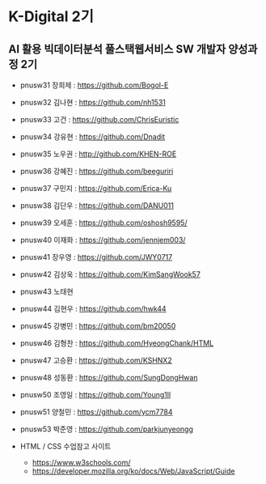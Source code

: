 # K-Digital 2기 
## AI 활용 빅데이터분석 풀스택웹서비스 SW 개발자 양성과정 2기

+ pnusw31	장희제 : https://github.com/Bogol-E
+ pnusw32	김나현 : https://github.com/nh1531 
+ pnusw33	고건 : https://github.com/ChrisEuristic
+ pnusw34	강유현 : https://github.com/Dnadit
+ pnusw35	노우권 : http://github.com/KHEN-ROE
+ pnusw36	강혜진 : https://github.com/beeguriri
+ pnusw37	구민지 : https://github.com/Erica-Ku 
+ pnusw38	김단우 : https://github.com/DANU011
+ pnusw39	오세훈 : https://github.com/oshosh9595/
+ pnusw40	이재화 : https://github.com/jennjem003/
+ pnusw41	장우영 : https://github.com/JWY0717 
+ pnusw42	김상욱 : https://github.com/KimSangWook57
+ pnusw43	노태현
+ pnusw44	김현우 : https://github.com/hwk44
+ pnusw45	강병민 : https://github.com/bm20050 
+ pnusw46	김형찬 : https://github.com/HyeongChank/HTML
+ pnusw47	고승환 : https://github.com/KSHNX2
+ pnusw48	성동환 : https://github.com/SungDongHwan
+ pnusw50	조영일 : https://github.com/Young1ll
+ pnusw51	양철민 : https://github.com/ycm7784
+ pnusw53	박준영 : https://github.com/parkjunyeongg  


+ HTML / CSS 수업참고 사이트 
  + https://www.w3schools.com/
  + https://developer.mozilla.org/ko/docs/Web/JavaScript/Guide

